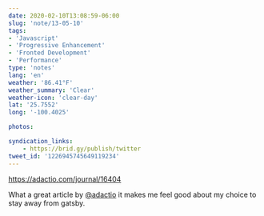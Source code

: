 ```yaml
---
date: 2020-02-10T13:08:59-06:00
slug: 'note/13-05-10'
tags:
- 'Javascript'
- 'Progressive Enhancement'
- 'Fronted Development'
- 'Performance'
type: 'notes'
lang: 'en'
weather: '86.41°F'
weather_summary: 'Clear'
weather-icon: 'clear-day'
lat: '25.7552'
long: '-100.4025'

photos:

syndication_links:
    - https://brid.gy/publish/twitter
tweet_id: '1226945745649119234'
---
```

https://adactio.com/journal/16404

What a great article by <a href="https://twitter.com/@adactio">@adactio</a> it makes me feel good about my choice to stay away from gatsby.
    